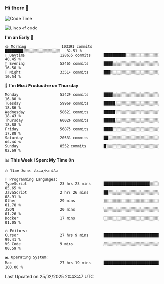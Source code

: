 ### Hi there 👋

<!--START_SECTION:waka-->
![Code Time](http://img.shields.io/badge/Code%20Time-5%2C890%20hrs%2034%20mins-blue)

![Lines of code](https://img.shields.io/badge/From%20Hello%20World%20I%27ve%20Written-121.0%20million%20lines%20of%20code-blue)

**I'm an Early 🐤** 

```text
🌞 Morning                103391 commits      ████████░░░░░░░░░░░░░░░░░   32.51 % 
🌆 Daytime                128635 commits      ██████████░░░░░░░░░░░░░░░   40.45 % 
🌃 Evening                52465 commits       ████░░░░░░░░░░░░░░░░░░░░░   16.50 % 
🌙 Night                  33514 commits       ███░░░░░░░░░░░░░░░░░░░░░░   10.54 % 
```
📅 **I'm Most Productive on Thursday** 

```text
Monday                   53429 commits       ████░░░░░░░░░░░░░░░░░░░░░   16.80 % 
Tuesday                  59969 commits       █████░░░░░░░░░░░░░░░░░░░░   18.86 % 
Wednesday                58621 commits       █████░░░░░░░░░░░░░░░░░░░░   18.43 % 
Thursday                 60026 commits       █████░░░░░░░░░░░░░░░░░░░░   18.88 % 
Friday                   56875 commits       ████░░░░░░░░░░░░░░░░░░░░░   17.88 % 
Saturday                 20533 commits       ██░░░░░░░░░░░░░░░░░░░░░░░   06.46 % 
Sunday                   8552 commits        █░░░░░░░░░░░░░░░░░░░░░░░░   02.69 % 
```


📊 **This Week I Spent My Time On** 

```text
🕑︎ Time Zone: Asia/Manila

💬 Programming Languages: 
TypeScript               23 hrs 23 mins      █████████████████████░░░░   85.65 % 
JavaScript               2 hrs 26 mins       ██░░░░░░░░░░░░░░░░░░░░░░░   08.91 % 
Other                    29 mins             ░░░░░░░░░░░░░░░░░░░░░░░░░   01.78 % 
JSON                     20 mins             ░░░░░░░░░░░░░░░░░░░░░░░░░   01.26 % 
Docker                   17 mins             ░░░░░░░░░░░░░░░░░░░░░░░░░   01.05 % 

🔥 Editors: 
Cursor                   27 hrs 9 mins       █████████████████████████   99.41 % 
VS Code                  9 mins              ░░░░░░░░░░░░░░░░░░░░░░░░░   00.59 % 

💻 Operating System: 
Mac                      27 hrs 19 mins      █████████████████████████   100.00 % 
```


 Last Updated on 25/02/2025 20:43:47 UTC
<!--END_SECTION:waka-->


<!--
**rad182/rad182** is a ✨ _special_ ✨ repository because its `README.md` (this file) appears on your GitHub profile.

Here are some ideas to get you started:

- 🔭 I’m currently working on ...
- 🌱 I’m currently learning ...
- 👯 I’m looking to collaborate on ...
- 🤔 I’m looking for help with ...
- 💬 Ask me about ...
- 📫 How to reach me: ...
- 😄 Pronouns: ...
- ⚡ Fun fact: ...
-->

